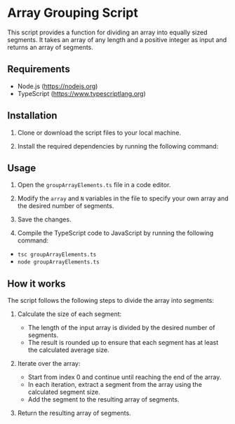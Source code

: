 # Array Grouping Script

This script provides a function for dividing an array into equally sized segments. It takes an array of any length and a positive integer as input and returns an array of segments.

## Requirements

- Node.js (https://nodejs.org)
- TypeScript (https://www.typescriptlang.org)

## Installation

1. Clone or download the script files to your local machine.

2. Install the required dependencies by running the following command:


## Usage

1. Open the `groupArrayElements.ts` file in a code editor.

2. Modify the `array` and `N` variables in the file to specify your own array and the desired number of segments.

3. Save the changes.

4. Compile the TypeScript code to JavaScript by running the following command:

-  `tsc groupArrayElements.ts`
-  `node groupArrayElements.ts`


## How it works

The script follows the following steps to divide the array into segments:

1. Calculate the size of each segment:
   - The length of the input array is divided by the desired number of segments.
   - The result is rounded up to ensure that each segment has at least the calculated average size.

2. Iterate over the array:
   - Start from index 0 and continue until reaching the end of the array.
   - In each iteration, extract a segment from the array using the calculated segment size.
   - Add the segment to the resulting array of segments.

3. Return the resulting array of segments.
